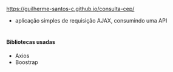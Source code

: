 https://guilherme-santos-c.github.io/consulta-cep/
* aplicação simples de requisição AJAX, consumindo uma API
#
#### Bibliotecas usadas
* Axios
* Boostrap


